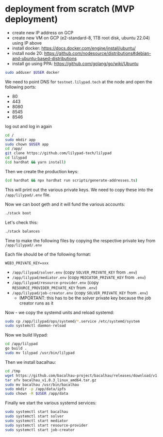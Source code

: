 # deployment from scratch (MVP deployment)

* create new IP address on GCP
* create new VM on GCP (e2-standard-8, 1TB root disk, ubuntu 22.04) using IP above
* install docker: https://docs.docker.com/engine/install/ubuntu/
* install node 20: https://github.com/nodesource/distributions#debian-and-ubuntu-based-distributions
* install go using PPA: https://github.com/golang/go/wiki/Ubuntu

```bash
sudo adduser $USER docker
```

We need to point DNS for `testnet.lilypad.tech` at the node and open the following ports:

 * 80
 * 443
 * 8080
 * 8545
 * 8546
 
log out and log in again

```bash
cd /
sudo mkdir app
sudo chown $USER app
cd /app/
git clone https://github.com/lilypad-tech/lilypad
cd lilypad
(cd hardhat && yarn install)
```

Then we create the production keys:

```bash
(cd hardhat && npx hardhat run scripts/generate-addresses.ts)
```

This will print out the various private keys. We need to copy these into the `/app/lilypad/.env` file.

Now we can boot geth and it will fund the various accounts:

```bash
./stack boot
```

Let's check this:

```bash
./stack balances
```

Time to make the following files by copying the respective private key from `/app/lilypad/.env`

Each file should be of the following format:

```
WEB3_PRIVATE_KEY=xxx
```

 * `/app/lilypad/solver.env` (copy `SOLVER_PRIVATE_KEY` from `.env`)
 * `/app/lilypad/mediator.env` (copy `MEDIATOR_PRIVATE_KEY` from `.env`)
 * `/app/lilypad/resource-provider.env` (copy `RESOURCE_PROVIDER_PRIVATE_KEY` from `.env`)
 * `/app/lilypad/job-creator.env` (copy `SOLVER_PRIVATE_KEY` from `.env`)
    * IMPORTANT: this has to be the solver private key because the job creator runs as it

Now - we copy the systemd units and reload systemd:

```bash
sudo cp /app/lilypad/ops/systemd/*.service /etc/systemd/system
sudo systemctl daemon-reload
```

Now we build lilypad:

```bash
cd /app/lilypad
go build .
sudo mv lilypad /usr/bin/lilypad
```

Then we install bacalhau:

```bash
cd /tmp
wget https://github.com/bacalhau-project/bacalhau/releases/download/v1.0.3/bacalhau_v1.0.3_linux_amd64.tar.gz
tar xfv bacalhau_v1.0.3_linux_amd64.tar.gz
sudo mv bacalhau /usr/bin/bacalhau
sudo mkdir -p /app/data/ipfs
sudo chown -R $USER /app/data
```

Finally we start the various systemd services:

```bash
sudo systemctl start bacalhau
sudo systemctl start solver
sudo systemctl start mediator
sudo systemctl start resource-provider
sudo systemctl start job-creator
```
